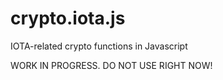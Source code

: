 # crypto.iota.js
IOTA-related crypto functions in Javascript

WORK IN PROGRESS. DO NOT USE RIGHT NOW!
